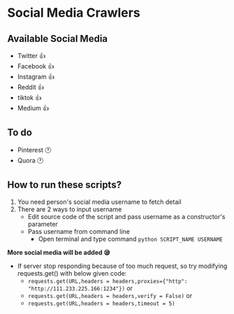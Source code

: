# Social Media Crawlers

## Available Social Media
- Twitter :+1:
- Facebook :+1:
- Instagram :+1:
- Reddit :+1:   
- tiktok :+1:
- Medium :+1:
## To do

- Pinterest :clock1:
- Quora :clock1:
## How to run these scripts?
1. You need person's social media username to fetch detail
1. There are 2 ways to input username
    - Edit source code of the script and pass username as a constructor's parameter
    - Pass username from command line
        - Open terminal and type command ```python SCRIPT_NAME USERNAME```

**More social media will be added :sleepy:**
- If server stop responding because of too much request, so try modifying requests.get() with below given code:
    - ```requests.get(URL,headers = headers,proxies={"http": "http://111.233.225.166:1234"})```
                                or
    - ```requests.get(URL,headers = headers,verify = False)```
                                or
    - ```requests.get(URL,headers = headers,timeout = 5)```                

